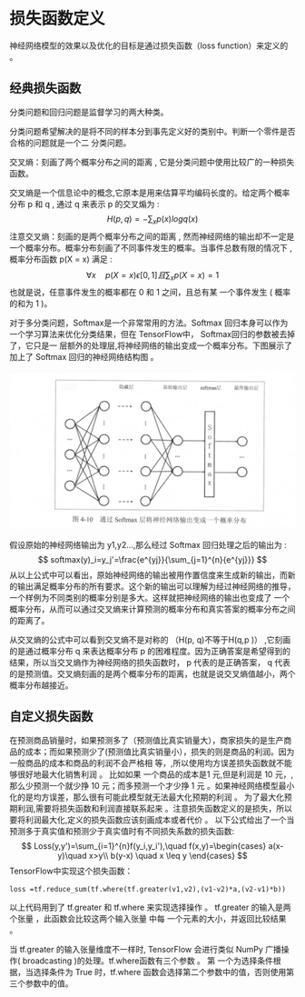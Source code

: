 # 损失函数定义

神经网络模型的效果以及优化的目标是通过损失函数（loss function）来定义的 。

## 经典损失函数

分类问题和回归问题是监督学习的两大种类。

分类问题希望解决的是将不同的样本分到事先定义好的类别中。判断一个零件是否合格的问题就是一个二 分类问题。

交叉熵：刻画了两个概率分布之间的距离 , 它是分类问题中使用比较广的一种损失函数。

交叉熵是一个信息论中的概念,它原本是用来估算平均编码长度的。给定两个概率分布 p 和 q , 通过 q 来表示 p 的交叉煽为 :
$$
H(p,q)=-\sum_{x}p(x)log q(x)
$$
注意交叉熵：刻画的是两个概率分布之间的距离 , 然而神经网络的输出却不一定是一个概率分布。概率分布刻画了不同事件发生的概率。当事件总数有限的情况下 ,概率分布函数 p(X = x) 满足 :
$$
\forall x  \quad p(X=x)\epsilon[0,1]且\sum_{x}p(X=x)=1
$$
也就是说，任意事件发生的概率都在 0 和 1 之间，且总有某 一个事件发生 ( 概率的和为 1 )。

对于多分类问题，Softmax是一个非常常用的方法。Softmax 回归本身可以作为一个学习算法来优化分类结果，但在 TensorFlow中， Softmax回归的参数被去掉了，它只是一 层额外的处理层,将神经网络的输出变成一个概率分布。下图展示了加上了 Softmax 回归的神经网络结构图 。

![](../image/softmax.png)

假设原始的神经网络输出为 y1,y2...,那么经过 Softmax 回归处理之后的输出为 :
$$
softmax(y)_i=y_j'=\frac{e^{yj}}{\sum_{j=1}^{n}{e^{yj}}}
$$
从以上公式中可以看出，原始神经网络的输出被用作置信度来生成新的输出，而新的输出满足概率分布的所有要求。这个新的输出可以理解为经过神经网络的推导，一个样例为不同类别的概率分别是多大。这样就把神经网络的输出也变成了 一个概率分布，从而可以通过交叉熵来计算预测的概率分布和真实答案的概率分布之间的距离了。

从交叉熵的公式中可以看到交叉熵不是对称的 （H(p, q)不等于H(q,p )） ,它刻画的是通过概率分布 q 来表达概率分布 p 的困难程度。因为正确答案是希望得到的结果，所以当交叉熵作为神经网络的损失函数时， p 代表的是正确答案， q 代表的是预测值。交叉熵刻画的是两个概率分布的距离，也就是说交叉熵值越小，两个概率分布越接近。

## 自定义损失函数

在预测商品销量时，如果预测多了（预测值比真实销量大），商家损失的是生产商品的成本；而如果预测少了(预测值比真实销量小），损失的则是商品的利润。因为 一般商品的成本和商品的利润不会严格相 等，,所以使用均方误差损失函数就不能够很好地最大化销售利润 。 比如如果 一个商品的成本是1 元,但是利润是 10 元，,那么少预测一个就少挣 10 元；而多预测一个才少挣 1 元 。如果神经网络模型最小化的是均方误差，那么很有可能此模型就无法最大化预期的利润 。 为了最大化预期利润,需要将损失函数和利润直接联系起来 。注意损失函数定义的是损失，所以要将利润最大化,定义的损失函数应该刻画成本或者代价 。 以下公式给出了一个当预测多于真实值和预测少于真实值时有不同损失系数的损失函数:
$$
Loss(y,y')=\sum_{i=1}^{n}f(y_i,y_i'),\quad f(x,y)=\begin{cases} a(x-y)\quad x>y\\ b(y-x) \quad x \leq y \end{cases}
$$
TensorFlow中实现这个损失函数：

```
loss =tf.reduce_sum(tf.where(tf.greater(v1,v2),(v1-v2)*a,(v2-v1)*b))
```

以上代码用到了 tf.greater 和 tf.where 来实现选择操作 。 tf.greater 的输入是两个张量 ，此函数会比较这两个输入张量 中每 一个元素的大小，并返回比较结果 。

当 tf.greater 的输入张量维度不一样时, TensorFlow 会进行类似 NumPy 广播操作( broadcasting )的处理。tf.where函数有三个参数 。 第 一个为选择条件根据，当选择条件为 True 时，tf.where 函数会选择第二个参数中的值，否则使用第三个参数中的值。